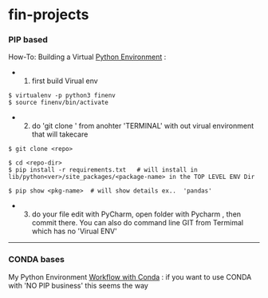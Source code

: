 # fin-projects



### PIP based

How-To: Building a Virtual [Python Environment](https://developer.akamai.com/blog/2017/06/21/how-building-virtual-python-environment) : 
- 1. first build Virual env 

```
$ virtualenv -p python3 finenv
$ source finenv/bin/activate

```

- 2. do 'git clone <repo>'  from anohter 'TERMINAL' with out virual environment that will takecare

```
$ git clone <repo>

$ cd <repo-dir>
$ pip install -r requirements.txt   # will install in lib/python<ver>/site_packages/<package-name> in the TOP LEVEL ENV Dir

$ pip show <pkg-name>  # will show details ex..  'pandas' 
```

- 3. do your file edit with PyCharm, open <gitrepo-dir> folder with Pycharm , then commit there. You can also do command line GIT from Termimal which has no 'Virual ENV'
------------------------------------------
### CONDA bases

My Python Environment [Workflow with Conda](https://tdhopper.com/blog/my-python-environment-workflow-with-conda/) : if you want to use CONDA with 'NO PIP business' this seems the way
